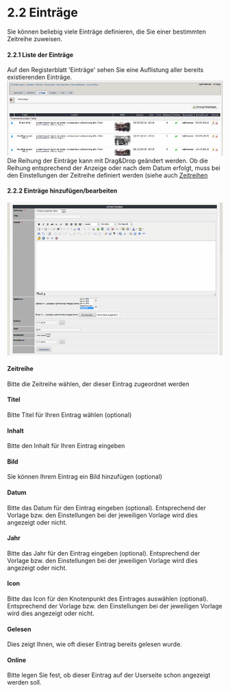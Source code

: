 # 2.2 Einträge

Sie können beliebig viele Einträge definieren, die Sie einer bestimmten Zeitreihe zuweisen.

#### 2.2.1 Liste der Einträge
Auf den Registerblatt 'Einträge' sehen Sie eine Auflistung aller bereits existierenden Einträge.
![](../assets/2admin_items_list.png)
Die Reihung der Einträge kann mit Drag&Drop geändert werden. Ob die Reihung entsprechend der Anzeige oder nach dem Datum erfolgt, muss bei den Einstellungen der Zeitreihe definiert werden (siehe auch [Zeitreihen](2admin_timelines.md)

#### 2.2.2 Einträge hinzufügen/bearbeiten
![](../assets/2admin_items_add.png)

#### Zeitreihe
Bitte die Zeitreihe wählen, der dieser Eintrag zugeordnet werden

#### Titel
Bitte Titel für Ihren Eintrag wählen (optional)

#### Inhalt
Bitte den Inhalt für Ihren Eintrag eingeben

#### Bild
Sie können Ihrem Eintrag ein Bild hinzufügen (optional)

#### Datum
Bitte das Datum für den Eintrag eingeben (optional). Entsprechend der Vorlage bzw. den Einstellungen bei der jeweiligen Vorlage wird dies angezeigt oder nicht.

#### Jahr
Bitte das Jahr für den Eintrag eingeben (optional). Entsprechend der Vorlage bzw. den Einstellungen bei der jeweiligen Vorlage wird dies angezeigt oder nicht.

#### Icon
Bitte das Icon für den Knotenpunkt des Eintrages auswählen (optional). Entsprechend der Vorlage bzw. den Einstellungen bei der jeweiligen Vorlage wird dies angezeigt oder nicht.

#### Gelesen
Dies zeigt Ihnen, wie oft dieser Eintrag bereits gelesen wurde.

#### Online
Bitte legen Sie fest, ob dieser Eintrag auf der Userseite schon angezeigt werden soll.
